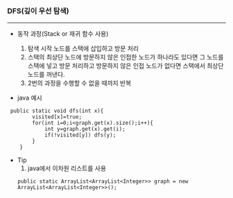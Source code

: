 ### DFS(깊이 우선 탐색)
---
- 동작 과정(Stack or 재귀 함수 사용)
  1. 탐색 시작 노드를 스택에 삽입하고 방문 처리
  2. 스택의 최상단 노드에 방문하지 않은 인접한 노드가 하나라도 있다면 그 노드를 스택에 넣고 방문 처리하고 방문하지 않은 인접 노드가 없다면 스택에서 최상단 노드를 꺼낸다.
  3. 2번의 과정을 수행할 수 없을 때까지 반복

- java 예시
```
 public static void dfs(int x){
        visited[x]=true;
        for(int i=0;i<graph.get(x).size();i++){
            int y=graph.get(x).get(i);
            if(!visited[y]) dfs(y);
        }
    }
```

- Tip
    1. java에서 이차원 리스트를 사용
    ```
    public static ArrayList<ArrayList<Integer>> graph = new ArrayList<ArrayList<Integer>>();
    ```

 
